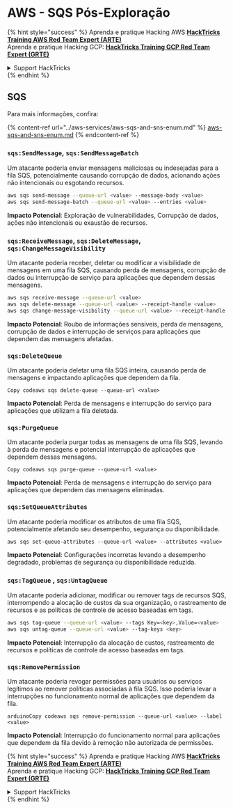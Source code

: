 # AWS - SQS Pós-Exploração

{% hint style="success" %}
Aprenda e pratique Hacking AWS:<img src="../../../.gitbook/assets/image (1) (1) (1) (1).png" alt="" data-size="line">[**HackTricks Training AWS Red Team Expert (ARTE)**](https://training.hacktricks.xyz/courses/arte)<img src="../../../.gitbook/assets/image (1) (1) (1) (1).png" alt="" data-size="line">\
Aprenda e pratique Hacking GCP: <img src="../../../.gitbook/assets/image (2) (1).png" alt="" data-size="line">[**HackTricks Training GCP Red Team Expert (GRTE)**<img src="../../../.gitbook/assets/image (2) (1).png" alt="" data-size="line">](https://training.hacktricks.xyz/courses/grte)

<details>

<summary>Support HackTricks</summary>

* Confira os [**planos de assinatura**](https://github.com/sponsors/carlospolop)!
* **Junte-se ao** 💬 [**grupo do Discord**](https://discord.gg/hRep4RUj7f) ou ao [**grupo do telegram**](https://t.me/peass) ou **siga**-nos no **Twitter** 🐦 [**@hacktricks\_live**](https://twitter.com/hacktricks_live)**.**
* **Compartilhe truques de hacking enviando PRs para os repositórios do** [**HackTricks**](https://github.com/carlospolop/hacktricks) e [**HackTricks Cloud**](https://github.com/carlospolop/hacktricks-cloud).

</details>
{% endhint %}

## SQS

Para mais informações, confira:

{% content-ref url="../aws-services/aws-sqs-and-sns-enum.md" %}
[aws-sqs-and-sns-enum.md](../aws-services/aws-sqs-and-sns-enum.md)
{% endcontent-ref %}

### `sqs:SendMessage`, `sqs:SendMessageBatch`

Um atacante poderia enviar mensagens maliciosas ou indesejadas para a fila SQS, potencialmente causando corrupção de dados, acionando ações não intencionais ou esgotando recursos.
```bash
aws sqs send-message --queue-url <value> --message-body <value>
aws sqs send-message-batch --queue-url <value> --entries <value>
```
**Impacto Potencial**: Exploração de vulnerabilidades, Corrupção de dados, ações não intencionais ou exaustão de recursos.

### `sqs:ReceiveMessage`, `sqs:DeleteMessage`, `sqs:ChangeMessageVisibility`

Um atacante poderia receber, deletar ou modificar a visibilidade de mensagens em uma fila SQS, causando perda de mensagens, corrupção de dados ou interrupção de serviço para aplicações que dependem dessas mensagens.
```bash
aws sqs receive-message --queue-url <value>
aws sqs delete-message --queue-url <value> --receipt-handle <value>
aws sqs change-message-visibility --queue-url <value> --receipt-handle <value> --visibility-timeout <value>
```
**Impacto Potencial**: Roubo de informações sensíveis, perda de mensagens, corrupção de dados e interrupção de serviços para aplicações que dependem das mensagens afetadas.

### `sqs:DeleteQueue`

Um atacante poderia deletar uma fila SQS inteira, causando perda de mensagens e impactando aplicações que dependem da fila.
```arduino
Copy codeaws sqs delete-queue --queue-url <value>
```
**Impacto Potencial**: Perda de mensagens e interrupção do serviço para aplicações que utilizam a fila deletada.

### `sqs:PurgeQueue`

Um atacante poderia purgar todas as mensagens de uma fila SQS, levando à perda de mensagens e potencial interrupção de aplicações que dependem dessas mensagens.
```arduino
Copy codeaws sqs purge-queue --queue-url <value>
```
**Impacto Potencial**: Perda de mensagens e interrupção do serviço para aplicações que dependem das mensagens eliminadas.

### `sqs:SetQueueAttributes`

Um atacante poderia modificar os atributos de uma fila SQS, potencialmente afetando seu desempenho, segurança ou disponibilidade.
```arduino
aws sqs set-queue-attributes --queue-url <value> --attributes <value>
```
**Impacto Potencial**: Configurações incorretas levando a desempenho degradado, problemas de segurança ou disponibilidade reduzida.

### `sqs:TagQueue` , `sqs:UntagQueue`

Um atacante poderia adicionar, modificar ou remover tags de recursos SQS, interrompendo a alocação de custos da sua organização, o rastreamento de recursos e as políticas de controle de acesso baseadas em tags.
```bash
aws sqs tag-queue --queue-url <value> --tags Key=<key>,Value=<value>
aws sqs untag-queue --queue-url <value> --tag-keys <key>
```
**Impacto Potencial**: Interrupção da alocação de custos, rastreamento de recursos e políticas de controle de acesso baseadas em tags.

### `sqs:RemovePermission`

Um atacante poderia revogar permissões para usuários ou serviços legítimos ao remover políticas associadas à fila SQS. Isso poderia levar a interrupções no funcionamento normal de aplicações que dependem da fila.
```arduino
arduinoCopy codeaws sqs remove-permission --queue-url <value> --label <value>
```
**Impacto Potencial**: Interrupção do funcionamento normal para aplicações que dependem da fila devido à remoção não autorizada de permissões.

{% hint style="success" %}
Aprenda e pratique Hacking AWS:<img src="../../../.gitbook/assets/image (1) (1) (1) (1).png" alt="" data-size="line">[**HackTricks Training AWS Red Team Expert (ARTE)**](https://training.hacktricks.xyz/courses/arte)<img src="../../../.gitbook/assets/image (1) (1) (1) (1).png" alt="" data-size="line">\
Aprenda e pratique Hacking GCP: <img src="../../../.gitbook/assets/image (2) (1).png" alt="" data-size="line">[**HackTricks Training GCP Red Team Expert (GRTE)**<img src="../../../.gitbook/assets/image (2) (1).png" alt="" data-size="line">](https://training.hacktricks.xyz/courses/grte)

<details>

<summary>Support HackTricks</summary>

* Confira os [**planos de assinatura**](https://github.com/sponsors/carlospolop)!
* **Junte-se ao** 💬 [**grupo do Discord**](https://discord.gg/hRep4RUj7f) ou ao [**grupo do telegram**](https://t.me/peass) ou **siga**-nos no **Twitter** 🐦 [**@hacktricks\_live**](https://twitter.com/hacktricks_live)**.**
* **Compartilhe truques de hacking enviando PRs para os repositórios do** [**HackTricks**](https://github.com/carlospolop/hacktricks) e [**HackTricks Cloud**](https://github.com/carlospolop/hacktricks-cloud).

</details>
{% endhint %}
